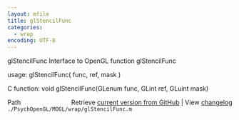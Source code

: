 ```yaml
---
layout: mfile
title: glStencilFunc
categories:
  - wrap
encoding: UTF-8
---
```


glStencilFunc  Interface to OpenGL function glStencilFunc

usage:  glStencilFunc\( func, ref, mask \)

C function:  void glStencilFunc\(GLenum func, GLint ref, GLuint mask\)


<div class="code_header" style="text-align:right;">
  <span style="float:left;">Path&nbsp;&nbsp;</span> <span class="counter">Retrieve <a href=
  "https://raw.github.com/Psychtoolbox-3/Psychtoolbox-3/beta/./PsychOpenGL/MOGL/wrap/glStencilFunc.m">current version from GitHub</a> | View <a href=
  "https://github.com/Psychtoolbox-3/Psychtoolbox-3/commits/beta/./PsychOpenGL/MOGL/wrap/glStencilFunc.m">changelog</a></span>
</div>
<div class="code">
  <code>./PsychOpenGL/MOGL/wrap/glStencilFunc.m</code>
</div>
